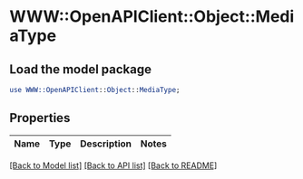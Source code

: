 # WWW::OpenAPIClient::Object::MediaType

## Load the model package
```perl
use WWW::OpenAPIClient::Object::MediaType;
```

## Properties
Name | Type | Description | Notes
------------ | ------------- | ------------- | -------------

[[Back to Model list]](../README.md#documentation-for-models) [[Back to API list]](../README.md#documentation-for-api-endpoints) [[Back to README]](../README.md)


